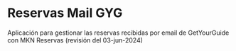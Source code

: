 ﻿# Reservas Mail GYG

Aplicación para gestionar las reservas recibidas por email de GetYourGuide con MKN Reservas  (revisión del 03-jun-2024)
